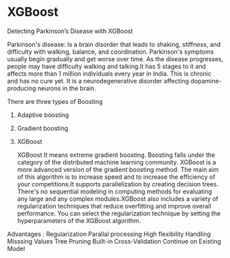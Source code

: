 # XGBoost
Detecting Parkinson’s Disease with XGBoost
      
   Parkinson's disease: 
       Is a brain disorder that leads to shaking, stiffness, and difficulty with walking, balance, and coordination. Parkinson's symptoms usually begin gradually and get worse over time. As the disease progresses, people may have difficulty walking and talking.It has 5 stages to it and affects more than 1 million individuals every year in India. This is chronic and has no cure yet. It is a neurodegenerative disorder affecting dopamine-producing neurons in the brain.
       
 There are three types of Boosting
 1. Adaptive boosting
2. Gradient boosting
3. XGBoost
       
       
      
      
      XGBoost
      It means extreme gradient boosting. Boosting falls under the category of the distributed machine learning community. XGBoost is a more advanced version of the gradient boosting method. The main aim of this algorithm is to increase speed and to increase the efficiency of your competitions.It supports parallelization by creating decision trees. There's no sequential modeling in computing methods for evaluating any large and any complex modules.XGBoost also includes a variety of regularization techniques that reduce overfitting and improve overall performance. You can select the regularization technique by setting the hyperparameters of the XGBoost algorithm.
      
 Advantages :
 Regularization
 Parallal processing
 High flexibility
 Handling Misssing Values
 Tree Pruning
 Built-in Cross-Validation
 Continue on Existing Model
      
      
      
      
